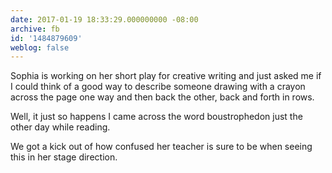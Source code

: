 ```yaml
---
date: 2017-01-19 18:33:29.000000000 -08:00
archive: fb
id: '1484879609'
weblog: false
---
```


Sophia is working on her short play for creative writing and just asked me if I could think of a good way to describe someone drawing with a crayon across the page one way and then back the other, back and forth in rows. 

Well, it just so happens I came across the word boustrophedon just the other day while reading.

We got a kick out of how confused her teacher is sure to be when seeing this in her stage direction.
